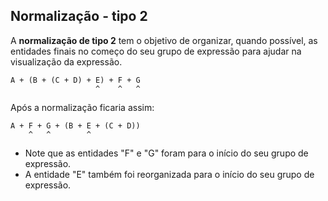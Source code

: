 ## Normalização - tipo 2 <header-set anchor-name="normalization-2" />

A **normalização de tipo 2** tem o objetivo de organizar, quando possível, as <anchor-get name="entity-final">entidades finais</anchor-get> no começo do seu grupo de expressão para ajudar na visualização da expressão.

```
A + (B + (C + D) + E) + F + G
                   ^    ^   ^
```

Após a normalização ficaria assim:

```
A + F + G + (B + E + (C + D))
    ^   ^        ^    
```

* Note que as entidades "F" e "G" foram para o início do seu grupo de expressão.
* A entidade "E" também foi reorganizada para o início do seu grupo de expressão.

